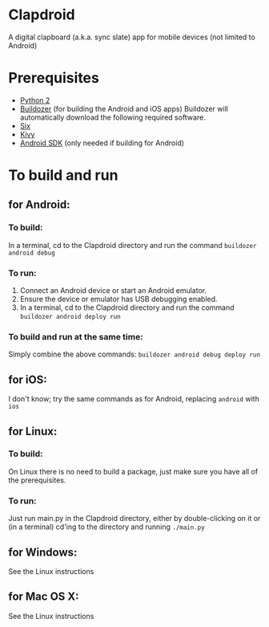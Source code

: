 # Clapdroid
A digital clapboard (a.k.a. sync slate) app for mobile devices (not limited to Android)

# Prerequisites
* [Python 2](https://www.python.org/)
* [Buildozer](https://github.com/kivy/buildozer) (for building the Android and iOS apps)
Buildozer will automatically download the following required software.
* [Six](https://pythonhosted.org/six/)
* [Kivy](http://kivy.org)
* [Android SDK](https://developer.android.com/sdk/index.html) (only needed if building for Android)

# To build and run

## for Android:

### To build:
In a terminal, cd to the Clapdroid directory and run the command `buildozer android debug`

### To run:
1. Connect an Android device or start an Android emulator.
2. Ensure the device or emulator has USB debugging enabled.
3. In a terminal, cd to the Clapdroid directory and run the command `buildozer android deploy run`

### To build and run at the same time:
Simply combine the above commands: `buildozer android debug deploy run`

## for iOS:
I don't know; try the same commands as for Android, replacing `android` with `ios`

## for Linux:

### To build:
On Linux there is no need to build a package, just make sure you have all of the prerequisites.

### To run:
Just run main.py in the Clapdroid directory, either by double-clicking on it or (in a terminal) cd'ing to the directory and running `./main.py`

## for Windows:
See the Linux instructions

## for Mac OS X:
See the Linux instructions

